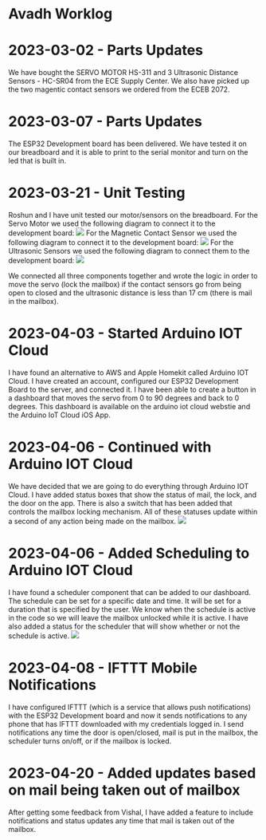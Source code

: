 # Avadh Worklog

# 2023-03-02 - Parts Updates

We have bought the SERVO MOTOR HS-311 and 3 Ultrasonic Distance Sensors - HC-SR04 from the ECE Supply Center. We also have picked up the two magentic contact sensors we ordered from the ECEB 2072.

# 2023-03-07 - Parts Updates

The ESP32 Development board has been delivered. We have tested it on our breadboard and it is able to print to the serial monitor and turn on the led that is built in.

# 2023-03-21 - Unit Testing

Roshun and I have unit tested our motor/sensors on the breadboard. For the Servo Motor we used the following diagram to connect it to the development board: ![](https://esp32io.com/images/tutorial/esp32-servo-motor-wiring-diagram.jpg)
For the Magnetic Contact Sensor we used the following diagram to connect it to the development board: ![](https://esp32io.com/images/tutorial/esp32-door-sensor-wiring-diagram.jpg)
For the Ultrasonic Sensors we used the following diagram to connect them to the development board: ![](https://esp32io.com/images/tutorial/esp32-ultrasonic-sensor-wiring-diagram.jpg)

We connected all three components together and wrote the logic in order to move the servo (lock the mailbox) if the contact sensors go from being open to closed and the ultrasonic distance is less than 17 cm (there is mail in the mailbox).

# 2023-04-03 - Started Arduino IOT Cloud

I have found an alternative to AWS and Apple Homekit called Arduino IOT Cloud. I have created an account, configured our ESP32 Development Board to the server, and connected it. I have been able to create a button in a dashboard that moves the servo from 0 to 90 degrees and back to 0 degrees. This dashboard is available on the arduino iot cloud webstie and the Arduino IoT Cloud iOS App.

# 2023-04-06 - Continued with Arduino IOT Cloud

We have decided that we are going to do everything through Arduino IOT Cloud. I have added status boxes that show the status of mail, the lock, and the door on the app. There is also a switch that has been added that controls the mailbox locking mechanism. All of these statuses update within a second of any action being made on the mailbox.
![](https://github.com/avadhnpatel/ECE-445-Team-26/blob/main/notebooks/Avadh/Screenshot%202023-05-03%20at%205.10.12%20PM.png)

# 2023-04-06 - Added Scheduling to Arduino IOT Cloud

I have found a scheduler component that can be added to our dashboard. The schedule can be set for a specific date and time. It will be set for a duration that is specified by the user. We know when the schedule is active in the code so we will leave the mailbox unlocked while it is active. I have also added a status for the scheduler that will show whether or not the schedule is active.
![](https://github.com/avadhnpatel/ECE-445-Team-26/blob/main/notebooks/Avadh/Screenshot%202023-05-03%20at%205.10.30%20PM.png)

# 2023-04-08 - IFTTT Mobile Notifications

I have configured IFTTT (which is a service that allows push notifications) with the ESP32 Development board and now it sends notifications to any phone that has IFTTT downloaded with my credentials logged in. I send notifications any time the door is open/closed, mail is put in the mailbox, the scheduler turns on/off, or if the mailbox is locked. 

# 2023-04-20 - Added updates based on mail being taken out of mailbox

After getting some feedback from Vishal, I have added a feature to include notifications and status updates any time that mail is taken out of the mailbox. 




